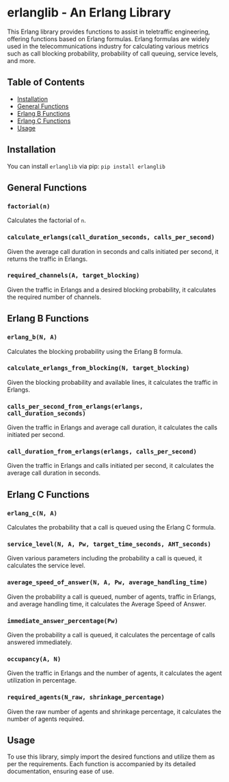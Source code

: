 # erlanglib - An Erlang Library

This Erlang library provides functions to assist in teletraffic engineering, offering functions based on Erlang formulas. Erlang formulas are widely used in the telecommunications industry for calculating various metrics such as call blocking probability, probability of call queuing, service levels, and more.

## Table of Contents

- [Installation](#installation)
- [General Functions](#general-functions)
- [Erlang B Functions](#erlang-b-functions)
- [Erlang C Functions](#erlang-c-functions)
- [Usage](#usage)

## Installation

You can install `erlanglib` via pip: `pip install erlanglib`

## General Functions

### `factorial(n)`

Calculates the factorial of `n`.

### `calculate_erlangs(call_duration_seconds, calls_per_second)`

Given the average call duration in seconds and calls initiated per second, it returns the traffic in Erlangs.

### `required_channels(A, target_blocking)`

Given the traffic in Erlangs and a desired blocking probability, it calculates the required number of channels.

## Erlang B Functions

### `erlang_b(N, A)`

Calculates the blocking probability using the Erlang B formula.

### `calculate_erlangs_from_blocking(N, target_blocking)`

Given the blocking probability and available lines, it calculates the traffic in Erlangs.

### `calls_per_second_from_erlangs(erlangs, call_duration_seconds)`

Given the traffic in Erlangs and average call duration, it calculates the calls initiated per second.

### `call_duration_from_erlangs(erlangs, calls_per_second)`

Given the traffic in Erlangs and calls initiated per second, it calculates the average call duration in seconds.

## Erlang C Functions

### `erlang_c(N, A)`

Calculates the probability that a call is queued using the Erlang C formula.

### `service_level(N, A, Pw, target_time_seconds, AHT_seconds)`

Given various parameters including the probability a call is queued, it calculates the service level.

### `average_speed_of_answer(N, A, Pw, average_handling_time)`

Given the probability a call is queued, number of agents, traffic in Erlangs, and average handling time, it calculates the Average Speed of Answer.

### `immediate_answer_percentage(Pw)`

Given the probability a call is queued, it calculates the percentage of calls answered immediately.

### `occupancy(A, N)`

Given the traffic in Erlangs and the number of agents, it calculates the agent utilization in percentage.

### `required_agents(N_raw, shrinkage_percentage)`

Given the raw number of agents and shrinkage percentage, it calculates the number of agents required.

## Usage

To use this library, simply import the desired functions and utilize them as per the requirements. Each function is accompanied by its detailed documentation, ensuring ease of use.


